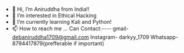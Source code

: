 - 👋 Hi, I’m Aniruddha from India!!
- 👀 I’m interested in Ethical Hacking
- 🌱 I’m currently learning Kali and Python!
- 📫 How to reach me ... Can Contact:----
gmail- debaniruddha1709@gmail.com 
Instagram- darkyy_1709
Whatsapp- 8794417879(prefferable if important)
<!---
Darkyy1709/Darkyy1709 is a ✨ special ✨ repository because its `README.md` (this file) appears on your GitHub profile.
You can click the Preview link to take a look at your changes.
--->
